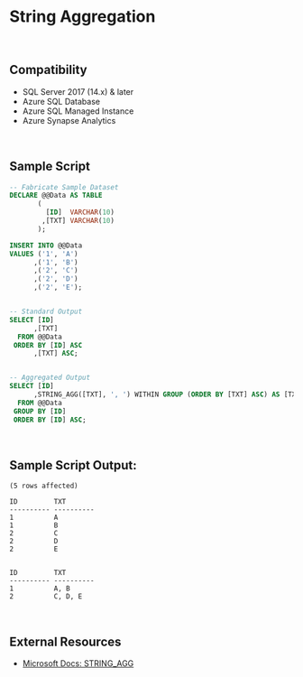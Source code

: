 # String Aggregation

<br/>

## Compatibility

 - SQL Server 2017 (14.x) & later
 - Azure SQL Database
 - Azure SQL Managed Instance
 - Azure Synapse Analytics

<br/>

## Sample Script

``` SQL
-- Fabricate Sample Dataset
DECLARE @@Data AS TABLE
       (
         [ID]  VARCHAR(10)
        ,[TXT] VARCHAR(10)
       );

INSERT INTO @@Data
VALUES ('1', 'A')
      ,('1', 'B')
      ,('2', 'C')
      ,('2', 'D')
      ,('2', 'E');


-- Standard Output
SELECT [ID]
      ,[TXT]
  FROM @@Data
 ORDER BY [ID] ASC
      ,[TXT] ASC;


-- Aggregated Output
SELECT [ID]
      ,STRING_AGG([TXT], ', ') WITHIN GROUP (ORDER BY [TXT] ASC) AS [TXT]
  FROM @@Data
 GROUP BY [ID]
 ORDER BY [ID] ASC;
```

<br/>

## Sample Script Output:

```
(5 rows affected)

ID         TXT
---------- ----------
1          A
1          B
2          C
2          D
2          E


ID         TXT
---------- ----------
1          A, B
2          C, D, E
```

<br/>

## External Resources

- [Microsoft Docs: STRING_AGG](https://docs.microsoft.com/en-us/sql/t-sql/functions/string-agg-transact-sql?view=sql-server-ver15)
